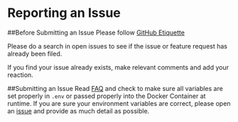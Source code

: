 # Reporting an Issue

##Before Submitting an Issue
Please follow [GitHub Etiquette](https://github.com/kossnocorp/etiquette/blob/master/README.md)

Please do a search in open issues to see if the issue or feature request has already been filed.

If you find your issue already exists, make relevant comments and add your reaction.

##Submitting an Issue
Read [FAQ](/faq/) and check to make sure all variables are set properly in `.env` or passed properly into the Docker Container at runtime.  If you are sure your environment variables are correct, please open an [issue](https://github.com/sjmayotte/route53-dynamic-dns/issues) and provide as much detail as possible.
